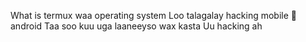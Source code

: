 What is termux waa operating system 
Loo talagalay hacking mobile 📱 android 
Taa soo kuu uga laaneeyso wax kasta
Uu hacking ah
